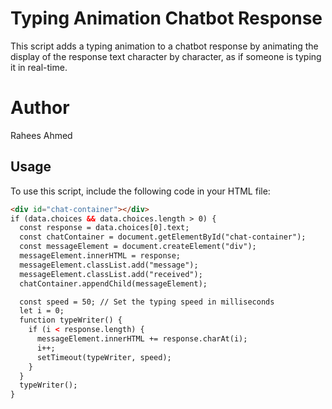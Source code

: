 # Typing Animation Chatbot Response

This script adds a typing animation to a chatbot response by animating the display of the response text character by character, as if someone is typing it in real-time.

# Author
Rahees Ahmed

## Usage

To use this script, include the following code in your HTML file:

```html
<div id="chat-container"></div>
if (data.choices && data.choices.length > 0) {
  const response = data.choices[0].text;
  const chatContainer = document.getElementById("chat-container");
  const messageElement = document.createElement("div");
  messageElement.innerHTML = response;
  messageElement.classList.add("message");
  messageElement.classList.add("received");
  chatContainer.appendChild(messageElement);

  const speed = 50; // Set the typing speed in milliseconds
  let i = 0;
  function typeWriter() {
    if (i < response.length) {
      messageElement.innerHTML += response.charAt(i);
      i++;
      setTimeout(typeWriter, speed);
    }
  }
  typeWriter();
}
